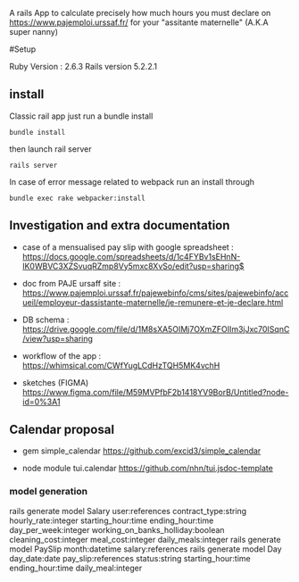 A rails App to calculate precisely how much hours you must declare on https://www.pajemploi.urssaf.fr/ for your "assitante maternelle" (A.K.A super nanny)

#Setup

Ruby Version : 2.6.3
Rails version 5.2.2.1

## install
Classic rail app just   run a bundle install

``bundle install``

then launch rail server 

``rails server``

In case of error message related to webpack run an install through 

``bundle exec rake webpacker:install``

## Investigation and extra documentation
- case of a mensualised pay slip with google spreadsheet : 
    https://docs.google.com/spreadsheets/d/1c4FYBv1sEHnN-lK0WBVC3XZSvuqRZmp8Vy5mxc8XvSo/edit?usp=sharing$
- doc from PAJE ursaff site : 
    https://www.pajemploi.urssaf.fr/pajewebinfo/cms/sites/pajewebinfo/accueil/employeur-dassistante-maternelle/je-remunere-et-je-declare.html

- DB schema  : 
    https://drive.google.com/file/d/1M8sXA5OIMj7OXmZFOIIm3jJxc70ISqnC/view?usp=sharing
- workflow of the app : 
    https://whimsical.com/CWfYugLCdHzTQH5MK4vchH
- sketches (FIGMA)
    https://www.figma.com/file/M59MVPfbF2b1418YV9BorB/Untitled?node-id=0%3A1
 

## Calendar proposal
- gem simple_calendar 
https://github.com/excid3/simple_calendar

-  node module tui.calendar 
https://github.com/nhn/tui.jsdoc-template


### model generation
rails generate model Salary user:references contract_type:string hourly_rate:integer starting_hour:time ending_hour:time day_per_week:integer working_on_banks_holliday:boolean cleaning_cost:integer meal_cost:integer daily_meals:integer 
rails generate model PaySlip month:datetime salary:references
rails generate model Day day_date:date pay_slip:references status:string starting_hour:time ending_hour:time daily_meal:integer

